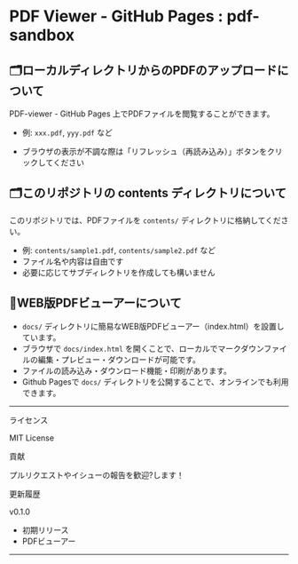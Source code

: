 # PDF Viewer - GitHub Pages : pdf-sandbox

## 🗂️ローカルディレクトリからのPDFのアップロードについて

PDF-viewer - GitHub Pages 上でPDFファイルを閲覧することができます。

- 例: `xxx.pdf`, `yyy.pdf` など

- ブラウザの表示が不調な際は「リフレッシュ（再読み込み）」ボタンをクリックしてください

## 🗂️このリポジトリの contents ディレクトリについて

このリポジトリでは、PDFファイルを `contents/` ディレクトリに格納してください。

- 例: `contents/sample1.pdf`, `contents/sample2.pdf` など
- ファイル名や内容は自由です
- 必要に応じてサブディレクトリを作成しても構いません

## 📝WEB版PDFビューアーについて

- `docs/` ディレクトリに簡易なWEB版PDFビューアー（index.html）を設置しています。
- ブラウザで `docs/index.html` を開くことで、ローカルでマークダウンファイルの編集・プレビュー・ダウンロードが可能です。
- ファイルの読み込み・ダウンロード機能・印刷があります。
- Github Pagesで `docs/` ディレクトリを公開することで、オンラインでも利用できます。

---
ライセンス

MIT License

貢献

プルリクエストやイシューの報告を歓迎?します！

更新履歴

v0.1.0

- 初期リリース
- PDFビューアー

---
